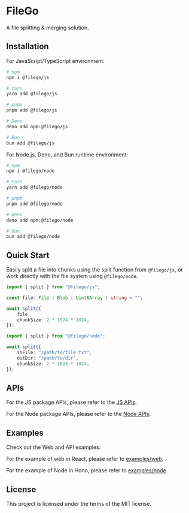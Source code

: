 # FileGo

A file splitting & merging solution.

## Installation

For JavaScript/TypeScript environment:

```sh
# npm
npm i @filego/js

# Yarn
yarn add @filego/js

# pnpm
pnpm add @filego/js

# Deno
deno add npm:@filego/js

# Bun
bun add @filego/js
```

For Node.js, Deno, and Bun runtime environment:

```sh
# npm
npm i @filego/node

# Yarn
yarn add @filego/node

# pnpm
pnpm add @filego/node

# Deno
deno add npm:@filego/node

# Bun
bun add @filego/node
```

## Quick Start

Easily split a file into chunks using the split function from `@filego/js`, or work directly with the file system using `@filego/node`.

```ts
import { split } from "@filego/js";

const file: File | Blob | Uint8Array | string = "";

await split({
    file,
    chunkSize: 2 * 1024 * 1024,
});
```

```ts
import { split } from "@filego/node";

await split({
    inFile: "/path/to/file.txt",
    outDir: "/path/to/dir",
    chunkSize: 2 * 1024 * 1024,
});
```

## APIs

For the JS package APIs,
please refer to the [JS APIs](./apis/js/README.md).

For the Node package APIs,
please refer to the [Node APIs](./apis/node/README.md).

## Examples

Check out the Web and API examples:

For the example of web in React, please refer to [examples/web](./examples/web/).

For the example of Node in Hono, please refer to [examples/node](./examples/node/).

## License

This project is licensed under the terms of the MIT license.
